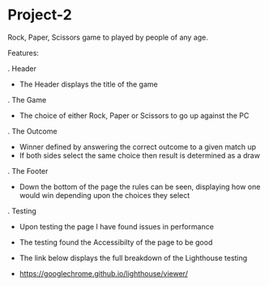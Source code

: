 # Project-2
Rock, Paper, Scissors game to played by people of any age. 

Features:

. Header 
- The Header displays the title of the game

. The Game 
- The choice of either Rock, Paper or Scissors to go up against the PC

. The Outcome
- Winner defined by answering the correct outcome to a given match up
- If both sides select the same choice then result is determined as a draw

. The Footer
- Down the bottom of the page the rules can be seen, displaying how one would win depending upon the choices they select

. Testing
- Upon testing the page I have found issues in performance 
- The testing found the Accessibilty of the page to be good

- The link below displays the full breakdown of the Lighthouse testing
- https://googlechrome.github.io/lighthouse/viewer/


